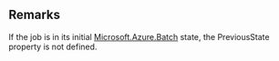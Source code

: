 ## Remarks  
 If the job is in its initial [Microsoft.Azure.Batch](assetId:///N:Microsoft.Azure.Batch?qualifyHint=False&autoUpgrade=True) state, the PreviousState property is not defined.